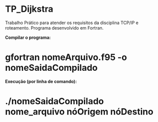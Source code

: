 TP_Dijkstra
===========

Trabalho Prático para atender os requisitos da disciplina TCP/IP e roteamento. Programa desenvolvido em Fortran.

<b>Compilar o programa:</b>
# gfortran nomeArquivo.f95 -o nomeSaidaCompilado 

<b>Execução (por linha de comando):</b>
# ./nomeSaidaCompilado nome_arquivo nóOrigem nóDestino
